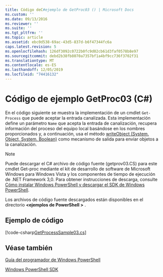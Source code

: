 ```yaml
---
title: Código deC#ejemplo de GetProc03 () | Microsoft Docs
ms.custom: ''
ms.date: 09/13/2016
ms.reviewer: ''
ms.suite: ''
ms.tgt_pltfrm: ''
ms.topic: article
ms.assetid: ebc0d538-69ac-43d5-837d-b6f47344fc6a
caps.latest.revision: 5
ms.openlocfilehash: 126df3092c0722b0fc9d02cb61d3faf0578b8e97
ms.sourcegitcommit: debd2b38fb8070a7357bf1a4bf9cc736f3702f31
ms.translationtype: MT
ms.contentlocale: es-ES
ms.lasthandoff: 12/05/2019
ms.locfileid: "74416132"
---
```

# <a name="getproc03-c-sample-code"></a>Código de ejemplo GetProc03 (C#)

En el código siguiente se muestra la implementación de un cmdlet `Get-Process` que puede aceptar la entrada canalizada. Esta implementación define un parámetro `Name` que acepta la entrada de canalización, recupera información del proceso del equipo local basándose en los nombres proporcionados y, a continuación, usa el método [writeObject (System. Object, System. Boolean)](/dotnet/api/system.management.automation.cmdlet.writeobject?view=pscore-6.2.0#System_Management_Automation_Cmdlet_WriteObject_System_Object_System_Boolean_) como mecanismo de salida para enviar objetos a la canalización.

> [!NOTE]
> Puede descargar el C# archivo de código fuente (getprov03.CS) para este cmdlet Get-proc mediante el kit de desarrollo de software de Microsoft Windows para Windows Vista y los componentes de tiempo de ejecución de .NET Framework 3,0. Para obtener instrucciones de descarga, consulte [Cómo instalar Windows PowerShell y descargar el SDK de Windows PowerShell](/powershell/scripting/developer/installing-the-windows-powershell-sdk).
>
> Los archivos de código fuente descargados están disponibles en el directorio **\<ejemplos de PowerShell >** .

## <a name="code-sample"></a>Ejemplo de código

[!code-csharp[GetProcessSample03.cs](../../../../powershell-sdk-samples/SDK-2.0/csharp/GetProcessSample03/GetProcessSample03.cs#L11-L78 "GetProcessSample03.cs")]

## <a name="see-also"></a>Véase también

[Guía del programador de Windows PowerShell](./windows-powershell-programmer-s-guide.md)

[Windows PowerShell SDK](../windows-powershell-reference.md)

